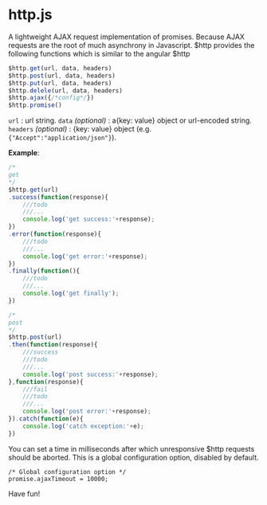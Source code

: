 # http.js

A lightweight AJAX request implementation of promises.
Because AJAX requests are the root of much asynchrony in Javascript.
\$http  provides the following functions which is similar to the angular $http

```js
$http.get(url, data, headers)
$http.post(url, data, headers)
$http.put(url, data, headers)
$http.delele(url, data, headers)
$http.ajax({/*config*/})
$http.promise()
```
`url`  : url string.
`data` *(optional)* : a{key: value} object or url-encoded string.
`headers` *(optional)* :   {key: value} object (e.g. `{"Accept":"application/json"}`).

**Example**:
```js
/*
get
*/
$http.get(url)
.success(function(response){
    ///todo
    ///...
    console.log('get success:'+response);
})
.error(function(response){
    ///todo
    ///...
    console.log('get error:'+response);
})
.finally(function(){
    ///todo
    ///...
    console.log('get finally');
})

/*
post
*/
$http.post(url)
.then(function(response){
    ///success
    ///todo
    ///...
    console.log('post success:'+response);
},function(response){
    ///fail
    ///todo
    ///...
    console.log('post error:'+response);
}).catch(function(e){
    console.log('catch exception:'+e);
})
```

You can set a time in milliseconds after which unresponsive $http
requests should be aborted. This is a global configuration option,
disabled by default.

    /* Global configuration option */
    promise.ajaxTimeout = 10000;


Have fun!
